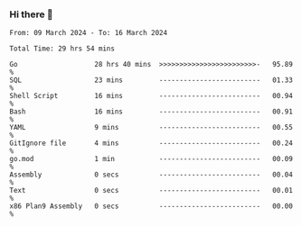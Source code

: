 ### Hi there 👋

<!--
**zhumeme/zhumeme** is a ✨ _special_ ✨ repository because its `README.md` (this file) appears on your GitHub profile.

Here are some ideas to get you started:

- 🔭 I’m currently working on ...
- 🌱 I’m currently learning ...
- 👯 I’m looking to collaborate on ...
- 🤔 I’m looking for help with ...
- 💬 Ask me about ...
- 📫 How to reach me: ...
- 😄 Pronouns: ...
- ⚡ Fun fact: ...
-->

<!--START_SECTION:waka-->

```all_time
From: 09 March 2024 - To: 16 March 2024

Total Time: 29 hrs 54 mins

Go                   28 hrs 40 mins  >>>>>>>>>>>>>>>>>>>>>>>>-   95.89 %
SQL                  23 mins         -------------------------   01.33 %
Shell Script         16 mins         -------------------------   00.94 %
Bash                 16 mins         -------------------------   00.91 %
YAML                 9 mins          -------------------------   00.55 %
GitIgnore file       4 mins          -------------------------   00.24 %
go.mod               1 min           -------------------------   00.09 %
Assembly             0 secs          -------------------------   00.04 %
Text                 0 secs          -------------------------   00.01 %
x86 Plan9 Assembly   0 secs          -------------------------   00.00 %
```

<!--END_SECTION:waka-->
